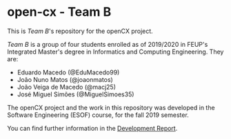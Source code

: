 # open-cx - Team B

This is *Team B*'s repository for the openCX project.

*Team B* is a group of four students enrolled as of 2019/2020 in FEUP's
Integrated Master's degree in Informatics and Computing Engineering.
They are:

 * Eduardo Macedo (@EduMacedo99)
 * João Nuno Matos (@joaonmatos)
 * João Veiga de Macedo (@macj25)
 * José Miguel Simões (@MiguelSimoes35)

The openCX project and the work in this repository was developed in the
Software Engineering (ESOF) course, for the fall 2019 semester.

You can find further information in the
[Development Report](docs/Development-Report.md).
